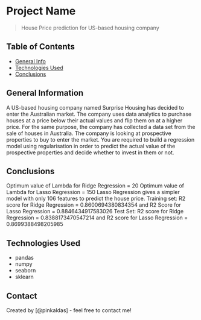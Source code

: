 # Project Name
> House Price prediction for US-based housing company


## Table of Contents
* [General Info](#general-information)
* [Technologies Used](#technologies-used)
* [Conclusions](#conclusions)

<!-- You can include any other section that is pertinent to your problem -->

## General Information
A US-based housing company named Surprise Housing has decided to enter the Australian market. 
The company uses data analytics to purchase houses at a price below their actual values and flip them on at a higher price. 
For the same purpose, the company has collected a data set from the sale of houses in Australia. The company is looking at prospective properties 
to buy to enter the market. You are required to build a regression model using regularisation in order to predict the actual value of the prospective properties and decide whether to invest in them or not.

<!-- You don't have to answer all the questions - just the ones relevant to your project. -->

## Conclusions
Optimum value of Lambda for Ridge Regression = 20
Optimum value of Lambda for Lasso Regression = 150
Lasso Regression gives a simpler model with only 106 features to predict the house price.
Training set: R2 score for Ridge Regression = 0.8600694380834354 and R2 Score for Lasso Regression = 0.8846434917583026
Test Set: R2 score for Ridge Regression = 0.8388173470547214 and R2 score for Lasso Regression = 0.8699388498205985

<!-- You don't have to answer all the questions - just the ones relevant to your project. -->


## Technologies Used
- pandas
- numpy
- seaborn
- sklearn

<!-- As the libraries versions keep on changing, it is recommended to mention the version of library used in this project -->



## Contact
Created by [@pinkaldas] - feel free to contact me!


<!-- Optional -->
<!-- ## License -->
<!-- This project is open source and available under the [... License](). -->

<!-- You don't have to include all sections - just the one's relevant to your project -->